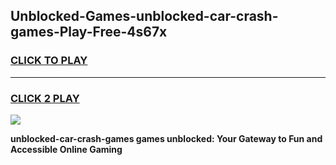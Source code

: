 
## Unblocked-Games-unblocked-car-crash-games-Play-Free-4s67x
<h3>
<a href="https://premium76.site?title=unblocked-car-crash-games&ref=18A">CLICK TO PLAY</a></h3>
<hr>

<h3>
<a href="https://premium76.site?title=unblocked-car-crash-games&ref=18A">CLICK 2 PLAY</a>
  
</h3>

<a href="https://premium76.site?title=unblocked-car-crash-games&ref=18A"><img src="https://clearcache.store/games.png"></a>


**unblocked-car-crash-games games unblocked: Your Gateway to Fun and Accessible Online Gaming**

